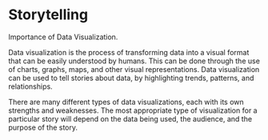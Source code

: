 # Storytelling
Importance of Data Visualization.

Data visualization is the process of transforming data into a visual format that can be easily understood by humans. This can be done through the use of charts, graphs, maps, and other visual representations. Data visualization can be used to tell stories about data, by highlighting trends, patterns, and relationships.

There are many different types of data visualizations, each with its own strengths and weaknesses. The most appropriate type of visualization for a particular story will depend on the data being used, the audience, and the purpose of the story.

